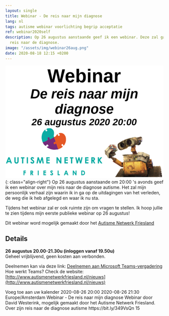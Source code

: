 ```yaml
---
layout: single
title: Webinar - De reis naar mijn diagnose
lang: nl
tags: autisme webinar voorlichting begrip acceptatie
ref: webinar2020self
description: Op 26 augustus aanstaande geef ik een webinar. Deze zal gaan over mijn
  reis naar de diagnose.
image: "/assets/img/webinar26aug.png"
date: 2020-08-18 12:15 +0200
---
```

![Webinar 26 augustus 2020](/assets/img/webinar26aug.png){: class="align-right"}
Op 26 augustus aanstaande om 20:00 's avonds geef ik een webinar over mijn reis naar de diagnose autisme. Het zal mijn persoonlijk verhaal zijn waarin ik in ga op de uitdagingen van het verleden, de weg die ik heb afgelegd en waar ik nu sta.

Tijdens het webinar zal er ook ruimte zijn om vragen te stellen. Ik hoop jullie te zien tijdens mijn eerste publieke webinar op 26 augustus!

Dit webinar word mogelijk gemaakt door het [Autisme Netwerk Friesland](http://www.autismenetwerkfriesland.nl/nieuws)

## Details

**26 augustus 20.00-21.30u (inloggen vanaf 19.50u)**<br />
Geheel vrijblijvend, geen kosten aan verbonden.

Deelnemen kan via deze link: [Deelnemen aan Microsoft Teams-vergadering](https://bit.ly/349VsQn)<br />
Hoe werkt Teams? Check de website: [http://www.autismenetwerkfriesland.nl/nieuws](http://www.autismenetwerkfriesland.nl/nieuws)

<div title="Add to Calendar" class="addeventatc">
    Voeg toe aan uw kalender
    <span class="start">2020-08-26 20:00</span>
    <span class="end">2020-08-26 21:30</span>
    <span class="timezone">Europe/Amsterdam</span>
    <span class="title">Webinar - De reis naar mijn diagnose</span>
    <span class="description">Webinar door David Westerink, mogelijk gemaakt door het Autisme Netwerk Friesland. Over zijn reis naar de diagnose autisme</span>
    <span class="location">https://bit.ly/349VsQn</span>
    <span class="alarm_reminder">15</span>
</div>
